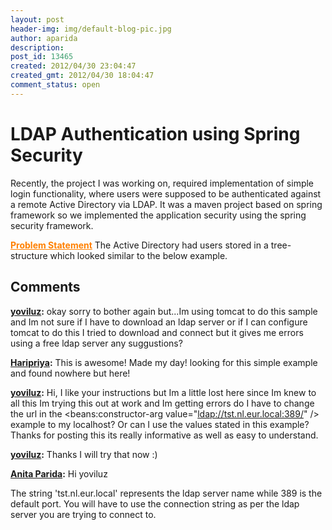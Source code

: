 ```yaml
---
layout: post
header-img: img/default-blog-pic.jpg
author: aparida
description: 
post_id: 13465
created: 2012/04/30 23:04:47
created_gmt: 2012/04/30 18:04:47
comment_status: open
---
```


# LDAP Authentication using Spring Security

<p>Recently, the project I was working on, required implementation of simple login functionality, where users were supposed to be authenticated against a remote Active Directory via LDAP. It was a maven project based on spring framework so we implemented the application security using the spring security framework.<!--more--></p>
<p><font color=#FF8000><b><u>Problem Statement</u></b></font>
The Active Directory had users stored in a tree-structure which looked similar to the below example.</p>

## Comments

**[yoviluz](#9377 "2013-05-08 00:56:03"):** okay sorry to bother again but...Im using tomcat to do this sample and Im not sure if I have to download an ldap server or if I can configure tomcat to do this I tried to download and connect but it gives me errors using a free ldap server any suggustions?

**[Haripriya](#8955 "2012-06-04 23:59:00"):** This is awesome! Made my day! looking for this simple example and found nowhere but here!

**[yoviluz](#9368 "2013-05-03 20:15:03"):** Hi, I like your instructions but Im a little lost here since Im knew to all this Im trying this out at work and Im getting errors do I have to change the url in the <beans:constructor-arg value="[ldap://tst.nl.eur.local:389/][1]" /> example to my localhost? Or can I use the values stated in this example? Thanks for posting this its really informative as well as easy to understand. 

   [1]: 389/

**[yoviluz](#9375 "2013-05-07 21:09:30"):** Thanks I will try that now :)

**[Anita Parida](#9371 "2013-05-06 15:38:25"):** Hi yoviluz 

The string 'tst.nl.eur.local' represents the ldap server name while 389 is the default port. You will have to use the connection string as per the ldap server you are trying to connect to.

